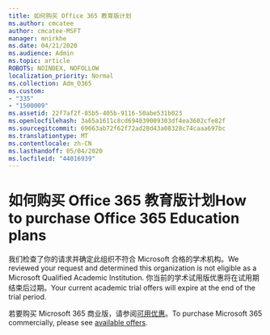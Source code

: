 ```yaml
---
title: 如何购买 Office 365 教育版计划
ms.author: cmcatee
author: cmcatee-MSFT
manager: mnirkhe
ms.date: 04/21/2020
ms.audience: Admin
ms.topic: article
ROBOTS: NOINDEX, NOFOLLOW
localization_priority: Normal
ms.collection: Adm_O365
ms.custom:
- "335"
- "1500009"
ms.assetid: 22f7af2f-85b5-405b-9116-50abe531b023
ms.openlocfilehash: 3a65a1611c8cd694039009303df4ea3602cfe82f
ms.sourcegitcommit: 69663ab72f62f72ad28d43a08328c74caaa697bc
ms.translationtype: MT
ms.contentlocale: zh-CN
ms.lasthandoff: 05/04/2020
ms.locfileid: "44016939"
---
```

# <a name="how-to-purchase-office-365-education-plans"></a><span data-ttu-id="9c250-102">如何购买 Office 365 教育版计划</span><span class="sxs-lookup"><span data-stu-id="9c250-102">How to purchase Office 365 Education plans</span></span>

<span data-ttu-id="9c250-103">我们检查了你的请求并确定此组织不符合 Microsoft 合格的学术机构。</span><span class="sxs-lookup"><span data-stu-id="9c250-103">We reviewed your request and determined this organization is not eligible as a Microsoft Qualified Academic Institution.</span></span> <span data-ttu-id="9c250-104">你当前的学术试用版优惠将在试用期结束后过期。</span><span class="sxs-lookup"><span data-stu-id="9c250-104">Your current academic trial offers will expire at the end of the trial period.</span></span>
  
<span data-ttu-id="9c250-105">若要购买 Microsoft 365 商业版，请参阅[可用优惠](https://go.microsoft.com/fwlink/p/?linkid=868433)。</span><span class="sxs-lookup"><span data-stu-id="9c250-105">To purchase Microsoft 365 commercially, please see [available offers](https://go.microsoft.com/fwlink/p/?linkid=868433).</span></span>  